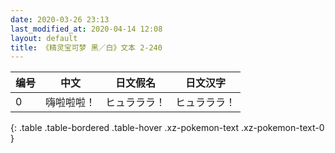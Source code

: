 ```yaml
---
date: 2020-03-26 23:13
last_modified_at: 2020-04-14 12:08
layout: default
title: 《精灵宝可梦 黑／白》文本 2-240
---
```

| 编号 | 中文 | 日文假名 | 日文汉字 |
| ---- | ---- | ---- | --- |
| 0 | 嗨啦啦啦！ | ヒュラララ！ | ヒュラララ！ |
{: .table .table-bordered .table-hover .xz-pokemon-text .xz-pokemon-text-0 }